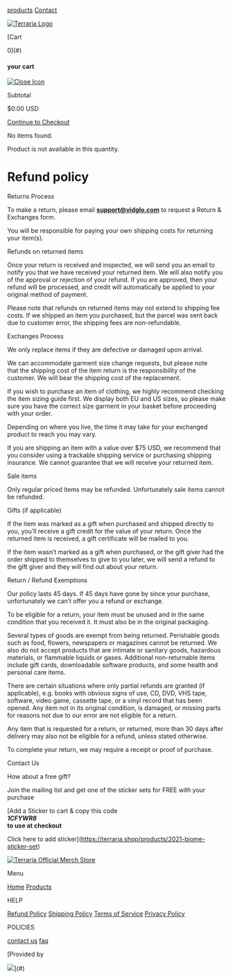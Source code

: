 [products](#Recommended) [Contact](https://terraria.shop/pages/contact)

[![Terraria Logo](//terraria.shop/cdn/shop/t/69/assets/newpromologo.png?v=98044556741494641381714045662)](https://terraria.shop/)

[Cart

0](#)

#### your cart

[![Close Icon](//terraria.shop/cdn/shop/t/69/assets/close-icon.svg?v=7804248413519935481714045662)](#)

Subtotal

$0.00 USD

[Continue to Checkout](https://terraria.shop/checkout)

No items found.

Product is not available in this quantity.

Refund policy
=============

Returns Process

To make a return, please email **support@vidglo.com** to request a Return & Exchanges form.   
  
You will be responsible for paying your own shipping costs for returning your item(s). 

Refunds on returned items  
  
Once your return is received and inspected, we will send you an email to notify you that we have received your returned item. We will also notify you of the approval or rejection of your refund. If you are approved, then your refund will be processed, and credit will automatically be applied to your original method of payment.   
  
Please note that refunds on returned items may not extend to shipping fee costs. If we shipped an item you purchased, but the parcel was sent back due to customer error, the shipping fees are non-refundable. 

Exchanges Process

We only replace items if they are defective or damaged upon arrival. 

We can accommodate garment size change requests, but please note that the shipping cost of the item return is the responsibility of the customer. We will bear the shipping cost of the replacement.  
  
If you wish to purchase an item of clothing, we highly recommend checking the item sizing guide first. We display both EU and US sizes, so please make sure you have the correct size garment in your basket before proceeding with your order. 

Depending on where you live, the time it may take for your exchanged product to reach you may vary. 

If you are shipping an item with a value over $75 USD, we recommend that you consider using a trackable shipping service or purchasing shipping insurance. We cannot guarantee that we will receive your returned item. 

Sale items

Only regular priced items may be refunded. Unfortunately sale items cannot be refunded. 

Gifts (if applicable)  
  
If the item was marked as a gift when purchased and shipped directly to you, you’ll receive a gift credit for the value of your return. Once the returned item is received, a gift certificate will be mailed to you. 

If the item wasn’t marked as a gift when purchased, or the gift giver had the order shipped to themselves to give to you later, we will send a refund to the gift giver and they will find out about your return. 

Return / Refund Exemptions 

Our policy lasts 45 days. If 45 days have gone by since your purchase, unfortunately we can’t offer you a refund or exchange.

To be eligible for a return, your item must be unused and in the same condition that you received it. It must also be in the original packaging. 

Several types of goods are exempt from being returned. Perishable goods such as food, flowers, newspapers or magazines cannot be returned. We also do not accept products that are intimate or sanitary goods, hazardous materials, or flammable liquids or gases. Additional non-returnable items include gift cards, downloadable software products, and some health and personal care items. 

There are certain situations where only partial refunds are granted (if applicable), e.g. books with obvious signs of use, CD, DVD, VHS tape, software, video game, cassette tape, or a vinyl record that has been opened. Any item not in its original condition, is damaged, or missing parts for reasons not due to our error are not eligible for a return.  
  
Any item that is requested for a return, or returned, more than 30 days after delivery may also not be eligible for a refund, unless stated otherwise.   
  
To complete your return, we may require a receipt or proof of purchase. 

Contact Us

How about a free gift?

Join the mailing list and get one of the sticker sets for FREE with your purchase

[Add a Sticker to cart & copy this code  
**_1CFYWR8_  
to use at checkout**

Click here to add sticker](https://terraria.shop/products/2021-biome-sticker-set)

[![Terraria Official Merch Store](//terraria.shop/cdn/shop/t/69/assets/hero-logo_2hero-logo.webp?v=94442218130159122111714045662)](https://terraria.shop/)

Menu

[Home](https://terraria.shop/) [Products](https://terraria.shop/pages/products)

HELP

[Refund Policy](https://terraria.shop/policies/refund-policy) [Shipping Policy](https://terraria.shop/policies/shipping-policy) [Terms of Service](https://terraria.shop/policies/terms-of-service) [Privacy Policy](https://terraria.shop/policies/privacy-policy)

POLICIES

[contact us](https://terraria.shop/pages/contact) [faq](https://terraria.shop/pages/contact)

[Provided by

![](https://uploads-ssl.webflow.com/62826c9602feeac6947216f5/6332b7ed98f5bb2273de6d7c_Asset%201.svg)](#)